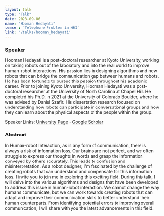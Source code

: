 ```yaml
---
layout: talk
type: "Talk"
date: 2023-09-06
name: "Hooman Hedayati"
teaser: "Telephone Problem in HRI"
link: "/talks/hooman_hedayati"
---
```


### Speaker 
Hooman Hedayati is a post-doctoral researcher at Kyoto University, working on taking robots out of the laboratory and into the real world to improve human-robot interactions. His passion lies in designing algorithms and new robots that can bridge the communication gap between humans and robots. He has been fortunate to pursue this passion throughout his academic career. Prior to joining Kyoto University, Hooman Hedayati was a post-doctoral researcher at the University of North Carolina at Chapel Hill. He completed his Ph.D. in 2021 at the University of Colorado Boulder, where he was advised by Daniel Szafir. His dissertation research focused on understanding how robots can participate in conversational groups and how they can learn about the physical aspects of the people within the group.

Speaker Links: [University Page](https://www.colorado.edu/atlas/hooman-hedayati) - [Google Scholar](https://scholar.google.com/citations?user=qA5TmygAAAAJ&hl=en)

### Abstract 
In Human-robot Interaction, as in any form of communication, there is always a risk of information loss. Our brains are not perfect, and we often struggle to express our thoughts in words and grasp the information conveyed by others accurately. This leads to confusion and misinterpretation. As a robot designer, I'm fascinated by the challenge of creating robots that can understand and compensate for this information loss. I invite you to join me in exploring this exciting field. During this talk, I will delve into the various algorithms and designs that have been developed to address this issue in human-robot interaction. We cannot change the way humans communicate, but we can work towards creating robots that can adapt and improve their communication skills to better understand their human counterparts. From identifying potential errors to improving overall communication, I will share with you the latest advancements in this field.

